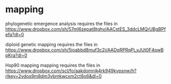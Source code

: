 # mapping

phylogenetic emergence analysis requires the files in https://www.dropbox.com/sh/57ml6zepat8tghv/AACstES_3ddcLMQrUBgBPfefa?dl=0

diploid genetic mapping requires the files in https://www.dropbox.com/sh/5joabbd8muf3c2j/AADqRPRqPi_vJUt0F4pwBpKra?dl=0

Hsp90 mapping mapping requires the files in https://www.dropbox.com/scl/fo/aakdomnjk4rk949kvpsnw/h?rlkey=2vdos9m8dm3ybmkwcxm2ct8o6&dl=0

